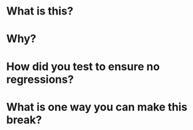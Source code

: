 # What is this?

# Why?

# How did you test to ensure no regressions?

# What is one way you can make this break?
